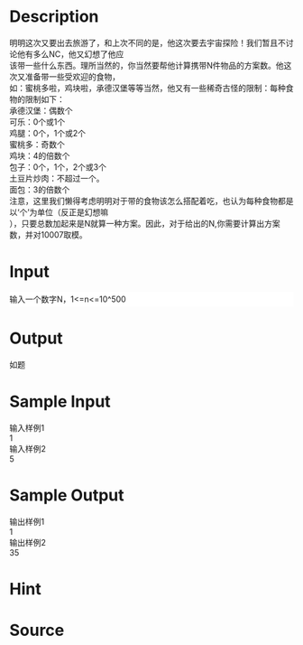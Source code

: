 
# Description

<div class="content"><div>明明这次又要出去旅游了，和上次不同的是，他这次要去宇宙探险！我们暂且不讨论他有多么NC，他又幻想了他应</div>
<div>该带一些什么东西。理所当然的，你当然要帮他计算携带N件物品的方案数。他这次又准备带一些受欢迎的食物，</div>
<div>如：蜜桃多啦，鸡块啦，承德汉堡等等当然，他又有一些稀奇古怪的限制：每种食物的限制如下：</div>
<div>承德汉堡：偶数个</div>
<div>可乐：0个或1个</div>
<div>鸡腿：0个，1个或2个</div>
<div>蜜桃多：奇数个</div>
<div>鸡块：4的倍数个</div>
<div>包子：0个，1个，2个或3个</div>
<div>土豆片炒肉：不超过一个。</div>
<div>面包：3的倍数个</div>
<div>注意，这里我们懒得考虑明明对于带的食物该怎么搭配着吃，也认为每种食物都是以‘个’为单位（反正是幻想嘛</div>
<div>），只要总数加起来是N就算一种方案。因此，对于给出的N,你需要计算出方案数，并对10007取模。</div></div>

# Input

<div class="content"><div style="background: white; line-height: 19.5pt" align="left">
<div><span style="line-height: 19.5pt;">输入一个数字N，1&lt;=n&lt;=10^500</span></div>
</div>
<p></p></div>

# Output

<div class="content"><p>如题 </p></div>

# Sample Input

<div class="content"><span class="sampledata">输入样例1<br/>
1<br/>
输入样例2<br/>
5</span></div>

# Sample Output

<div class="content"><span class="sampledata">输出样例1<br/>
1<br/>
输出样例2<br/>
35</span></div>

# Hint

<div class="content"><p></p></div>

# Source

<div class="content"><p><a href="problemset.php?search="></a></p></div>

